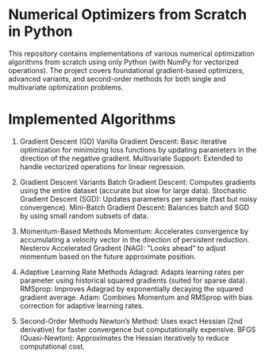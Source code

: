# Numerical Optimizers from Scratch in Python
This repository contains implementations of various numerical optimization algorithms from scratch using only Python (with NumPy for vectorized operations). The project covers foundational gradient-based optimizers, advanced variants, and second-order methods for both single and multivariate optimization problems.
# Implemented Algorithms
1. Gradient Descent (GD)
Vanilla Gradient Descent: Basic iterative optimization for minimizing loss functions by updating parameters in the direction of the negative gradient.
Multivariate Support: Extended to handle vectorized operations for linear regression.

2. Gradient Descent Variants
Batch Gradient Descent: Computes gradients using the entire dataset (accurate but slow for large data).
Stochastic Gradient Descent (SGD): Updates parameters per sample (fast but noisy convergence).
Mini-Batch Gradient Descent: Balances batch and SGD by using small random subsets of data.

3. Momentum-Based Methods
Momentum: Accelerates convergence by accumulating a velocity vector in the direction of persistent reduction.
Nesterov Accelerated Gradient (NAG): "Looks ahead" to adjust momentum based on the future approximate position.

4. Adaptive Learning Rate Methods
Adagrad: Adapts learning rates per parameter using historical squared gradients (suited for sparse data).
RMSprop: Improves Adagrad by exponentially decaying the squared gradient average.
Adam: Combines Momentum and RMSprop with bias correction for adaptive learning rates.

5. Second-Order Methods
Newton’s Method: Uses exact Hessian (2nd derivative) for faster convergence but computationally expensive.
BFGS (Quasi-Newton): Approximates the Hessian iteratively to reduce computational cost.
